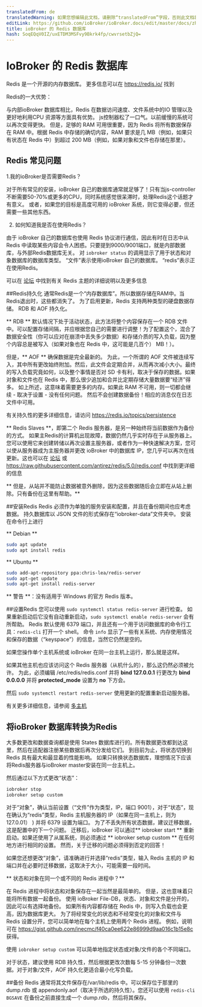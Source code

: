 ```yaml
---
translatedFrom: de
translatedWarning: 如果您想编辑此文档，请删除“translatedFrom”字段，否则此文档将再次自动翻译
editLink: https://github.com/ioBroker/ioBroker.docs/edit/master/docs/zh-cn/config/redis.md
title: ioBroker 的 Redis 数据库
hash: SoqEQqV0IZ/uxETDM3MSFvy9Bkrk4fp/cwvrsetbZjQ=
---
```

# IoBroker 的 Redis 数据库
Redis 是一个开源的内存数据库。
更多信息可以在 https://redis.io/ 找到

Redis的一大优势：

与内部ioBroker 数据库相比，Redis 在数据访问速度、文件系统中的IO 管理以及更好地利用CPU 资源等方面具有优势。
js控制器松了一口气。以前缓慢的系统可以再次变得更快。
但是，足够的 RAM 可用很重要，因为 Redis 将所有数据保存在 RAM 中。根据 Redis 中存储的确切内容，RAM 要求是几 MB（例如，如果只有状态在 Redis 中）到超过 200 MB（例如，如果对象和文件也存储在那里）。

## Redis 常见问题
1.我的ioBroker是否需要Redis？

对于所有常见的安装，ioBroker 自己的数据库通常就足够了！只有当js-controller不断需要50-70%或更多的CPU，同时系统感觉很呆滞时，处理Redis这个话题才有意义。
或者，如果您的目标是高度可用的 ioBroker 系统，则它变得必要，但还需要一些其他东西。

2. 如何知道我是否在使用Redis？

由于 ioBroker 自己的数据库也使用 Redis 协议进行通信，因此有时在日志中从 Redis 中读取某些内容会令人困惑。只要提到9000/9001端口，就是内部数据库，与外部Redis数据库无关。
对 `iobroker status` 的调用显示了用于状态和对象数据库的数据库类型。
“文件”表示使用ioBroker 自己的数据库。 “redis”表示正在使用Redis。

可以在 [论坛](https://forum.iobroker.net/topic/26327/redis-in-iobroker-%C3%BCberblick) 中找到有关 Redis 主题的详细说明以及更多信息

##Redis持久化
通常Redis是一个“内存数据库”。所以数据存储在RAM中。当Redis退出时，这些都消失了。
为了启用更新，Redis 支持两种类型的硬盘数据存储。
RDB 和 AOF 持久化。

** RDB ** 默认情况下处于活动状态，此方法将整个内容保存在一个 RDB 文件中。可以配置存储间隔，并应根据您自己的需要进行调整！为了配置这个，混合了数据安全性（你可以应对在崩溃中丢失多少数据）和存储介质的写入负载，因为整个内容总是被写入（如果对象也在 Redis 中，这可能是几百个） MB！）。

但是，** AOF ** 确保数据是完全最新的。
为此，一个所谓的 AOF 文件被连续写入，其中所有更改始终附加。然后，此文件会定期合并，从而再次减小大小。最终的写入负载究竟如何，以及整个事情是否对 SD 卡有利，取决于保存的数据。如果对象和文件也在 Redis 中，那么很少追加和合并比定期存储大量数据要“经济”得多。
如上所述，这意味着需要更多的内存。如果此 RAM 不可用，则一切都会继续 - 取决于设置 - 没有任何问题。
然后不会创建数据备份！相应的消息仅在日志文件中可用。

有关持久性的更多详细信息，请访问 https://redis.io/topics/persistence

** Redis Slaves **，即第二个 Redis 服务器，是另一种始终将当前数据作为备份的方式。
如果主Redis的计算机出现故障，数据仍然几乎实时存在于从服务器上。
您可以使用它来创建转储以再次设置主服务器，或者作为一种快速解决方案，您可以使从服务器成为主服务器并更改 ioBroker 中的数据库 IP，您几乎可以再次在线更新。这也可以在 [论坛](https://forum.iobroker.net/topic/26327/redis-in-iobroker-%C3%BCberblick) 或 https://raw.githubusercontent.com/antirez/redis/5.0/redis.conf 中找到更详细的信息

** 但是，从站并不能防止数据被意外删除，因为这些数据随后会立即在从站上删除。只有备份在这里有帮助。**

##安装Redis
Redis 必须作为单独的服务安装和配置，并且在备份期间也应考虑数据。
持久数据库以 JSON 文件的形式保存在“iobroker-data”文件夹中。
安装在命令行上进行

** Debian **

```sh
sudo apt update
sudo apt install redis
```

** Ubuntu **

```sh
sudo add-apt-repository ppa:chris-lea/redis-server
sudo apt-get update
sudo apt-get install redis-server
```

** 警告 **：没有适用于 Windows 的官方 Redis 版本。

##设置Redis
您可以使用 `sudo systemctl status redis-server` 进行检查。
如果重新启动后它没有自动重新启动，`sudo systemctl enable redis-server` 会有所帮助。
Redis 默认使用 6379 端口，并且还有一个用于访问数据库的命令行工具：`redis-cli` 打开一个 shell。
命令 `info` 显示了一些有关系统、内存使用情况和保存的数据（“keyspace”）的信息，当然它仍然是空的。

如果您操作单个主机系统或 ioBroker 在同一台主机上运行，那么就是这样。

如果其他主机也应该访问这个 Redis 服务器（从机什么的），那么这仍然必须被允许。
为此，必须编辑 /etc/redis/redis.conf 并将 **bind 127.0.0.1** 行更改为 **bind 0.0.0.0** 并将 **protected_mode** 设置为 **no** 下方会。

然后 `sudo systemctl restart redis-server` 使用更新的配置重新启动服务器。

有关更多详细信息，请参阅 [多主机](https://www.iobroker.net/#de/documentation/config/multihost.md)

## 将ioBroker 数据库转换为Redis
大多数更改和数据查询都是使用 States 数据库进行的。所有数据更改都到达这里，然后在适配器注册某些数据后再次分发给它们。
到目前为止，将状态切换到 Redis 具有最大和最显着的性能影响。
如果只转换状态数据库，理想情况下应该将Redis服务器与ioBroker master安装在同一台主机上。

然后通过以下方式更改“状态”：

```sh
iobroker stop
iobroker setup custom
```

对于“对象”，确认当前设置（“文件”作为类型，IP，端口 9001），对于“状态”，现在确认为“redis”类型，Redis 主机服务器的 IP（如果在同一主机上，则为 127.0.01） ) 并将 6379 设置为端口。
为了不丢失所有状态数据，建议迁移数据，这是配置中的下一个问题。
迁移后，ioBroker 可以通过** iobroker start ** 重新启动。如果还使用了从属系统，则必须通过 ** iobroker setup custom ** 在任何地方进行相同的设置。
然而，关于迁移的问题必须得到否定的回答！

如果您还想更改“对象”，请准确进行并选择“redis”类型，输入 Redis 主机的 IP 和端口并在必要时迁移数据，这取决于大小，可能需要一段时间。

** 状态和对象在同一个或不同的 Redis 进程中？**

在 Redis 进程中将状态和对象保存在一起当然是最简单的。
但是，这也意味着只能将所有数据一起备份。
使用 ioBroker File-DB，状态、对象和文件是分开的，因此可以有选择地备份。
如果所有内容都存储在 Redis 中，则写入负载也会更高，因为数据库更大。
为了将经常变化的状态和不经常变化的对象和文件与 Redis 设置分开，您可以简单地在每个主机上使用两个 Redis 进程。
例如，说明可在 https://gist.github.com/inecmc/f40ca0ee622e86999d9aa016c1b15e8c 获得。

使用 `iobroker setup custom` 可以简单地指定状态或对象/文件的各个不同端口。

对于状态，建议使用 RDB 持久性，然后根据更改次数每 5-15 分钟备份一次数据。对于对象/文件，AOF 持久化更适合最小化写负载。

##备份
Redis 通常将其文件保存在/var/lib/redis 中。可以保存位于那里的 dump.rdb 或 appendonly.aof（取决于所选的持久性）。您还可以使用 `redis-cli BGSAVE` 在备份之前直接生成一个 dump.rdb，然后将其保存。